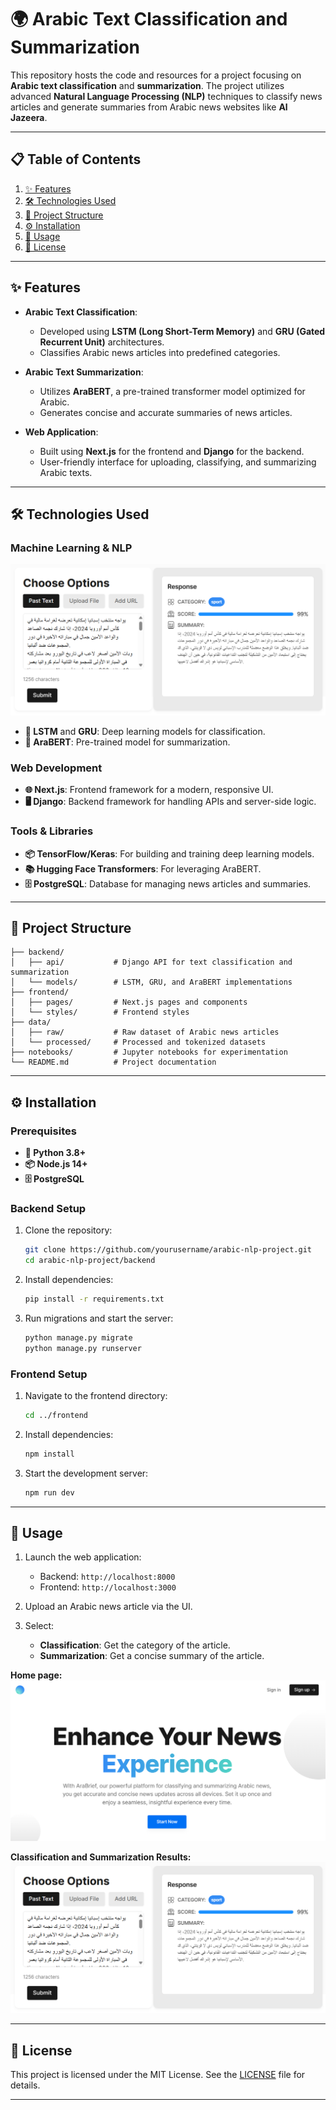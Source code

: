 
# 🌍 Arabic Text Classification and Summarization  

This repository hosts the code and resources for a project focusing on **Arabic text classification** and **summarization**. The project utilizes advanced **Natural Language Processing (NLP)** techniques to classify news articles and generate summaries from Arabic news websites like **Al Jazeera**.  

---

## 📋 Table of Contents  

1. [✨ Features](#-features)  
2. [🛠️ Technologies Used](#-technologies-used)  
3. [📁 Project Structure](#-project-structure)  
4. [⚙️ Installation](#%EF%B8%8F-installation)  
5. [🚀 Usage](#-usage)  
6. [📜 License](#-license)  

---

## ✨ Features  

- **Arabic Text Classification**:  
  - Developed using **LSTM (Long Short-Term Memory)** and **GRU (Gated Recurrent Unit)** architectures.  
  - Classifies Arabic news articles into predefined categories.  

- **Arabic Text Summarization**:  
  - Utilizes **AraBERT**, a pre-trained transformer model optimized for Arabic.  
  - Generates concise and accurate summaries of news articles.  

- **Web Application**:  
  - Built using **Next.js** for the frontend and **Django** for the backend.  
  - User-friendly interface for uploading, classifying, and summarizing Arabic texts.  

---

## 🛠️ Technologies Used  

### Machine Learning & NLP  
![NLP Classification](5.png)  
- **🧠 LSTM** and **GRU**: Deep learning models for classification.  
- **🤖 AraBERT**: Pre-trained model for summarization.  

### Web Development  
- **🌐 Next.js**: Frontend framework for a modern, responsive UI.  
- **🖥️ Django**: Backend framework for handling APIs and server-side logic.  

### Tools & Libraries  
- **📦 TensorFlow/Keras**: For building and training deep learning models.  
- **📚 Hugging Face Transformers**: For leveraging AraBERT.  
- **🗄️ PostgreSQL**: Database for managing news articles and summaries.  

---

## 📁 Project Structure  

```plaintext  
├── backend/  
│   ├── api/           # Django API for text classification and summarization  
│   └── models/        # LSTM, GRU, and AraBERT implementations  
├── frontend/  
│   ├── pages/         # Next.js pages and components  
│   └── styles/        # Frontend styles  
├── data/  
│   ├── raw/           # Raw dataset of Arabic news articles  
│   └── processed/     # Processed and tokenized datasets  
├── notebooks/         # Jupyter notebooks for experimentation  
└── README.md          # Project documentation  
```  

---

## ⚙️ Installation  

### Prerequisites  
- **🐍 Python 3.8+**  
- **📦 Node.js 14+**  
- **🗄️ PostgreSQL**  

### Backend Setup  
1. Clone the repository:  
   ```bash  
   git clone https://github.com/yourusername/arabic-nlp-project.git  
   cd arabic-nlp-project/backend  
   ```  
2. Install dependencies:  
   ```bash  
   pip install -r requirements.txt  
   ```  
3. Run migrations and start the server:  
   ```bash  
   python manage.py migrate  
   python manage.py runserver  
   ```  

### Frontend Setup  
1. Navigate to the frontend directory:  
   ```bash  
   cd ../frontend  
   ```  
2. Install dependencies:  
   ```bash  
   npm install  
   ```  
3. Start the development server:  
   ```bash  
   npm run dev  
   ```  

---
## 🚀 Usage  

1. Launch the web application:  
   - Backend: `http://localhost:8000`  
   - Frontend: `http://localhost:3000`  

2. Upload an Arabic news article via the UI.  

3. Select:  
   - **Classification**: Get the category of the article.  
   - **Summarization**: Get a concise summary of the article.  


**Home page:**  
![Upload Article UI](1.png)  

**Classification and Summarization Results:**  
![Results Page](5.png)  


---

## 📜 License  

This project is licensed under the MIT License. See the [LICENSE](LICENSE) file for details.  

---  

